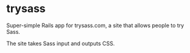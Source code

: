 trysass
=======

Super-simple Rails app for trysass.com, a site that allows people to try Sass.

The site takes Sass input and outputs CSS.
